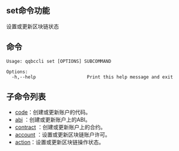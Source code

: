 ## set命令功能

设置或更新区块链状态

## 命令


```console
Usage: qqbccli set [OPTIONS] SUBCOMMAND

Options:
  -h,--help                   Print this help message and exit
```

## 子命令列表
  
- [code](set-code)：创建或更新账户的代码。
- [abi](set-abi) ：创建或更新账户上的ABI。
- [contract](set-contract) ：创建或更新账户上的合约。
- [account](set-account) ：设置或更新区块链账户许可。
- [action](set-action)：设置或更新区块链操作状态。

